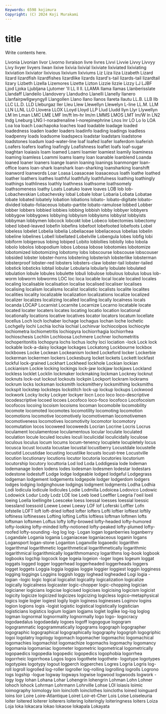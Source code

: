 ```yaml
---
Keywords: 6598 kojimura
Copyright: (C) 2024 Koji Murakami
---
```


# title

Write contents here.



 Livonia Livonian livor Livorno
livraison livre livres Livvi Livvie Livvy Livvyy Livy livyer livyers
liwan lixive lixivia lixivial lixiviate lixiviated lixiviating lixiviation lixiviator lixivious
lixivium lixiviums Liz Liza liza Lizabeth Lizard lizard lizardfish lizardfishes
lizardlike lizards lizard's-tail lizards-tail lizardtail lizary Lizbeth Lizella Lizemores Lizette
Lizton Lizzie lizzie Lizzy LJ LJBF Ljod Ljoka Ljubljana Ljutomer
'll LL ll ll. LLAMA llama llamas Llanberisslate Llandaff Llandeilo
Llandovery Llandudno Llanelli Llanelly llanero Llanfairpwllgwyngyll Llangollen Llano llano llanos
llareta llautu LL.B. LLB llb LLC LL.D. LLD Lleburgaz ller
Lleu Llew Llewellyn Llewelyn L-line LL.M. LLM LLN LLNL LLO
Llovera LLOX LLoyd Lloyd LLP Llud Lludd llyn Llyr Llywellyn
LM lm Lman LMC LME LMF lm/ft lm-hr lm/m LMMS
LMOS LMT lm/W ln LN2 lndg Lneburg LNG l-noradrenaline l-norepinephrine
Lnos lnr LO Lo lo LOA Loa loa loach Loachapoka
loaches load loadable loadage loaded loadedness loaden loader loaders loadinfo
loading loadings loadless loadpenny loads loadsome loadspecs loadstar loadstars loadstone
loadstones loadum load-water-line loaf loafed loafer loaferdom loaferish Loafers loafers
loafing loafingly Loafishness loaflet loafs loaf-sugar loaghtan loaiasis loam loamed
Loami loamier loamiest loamily loaminess loaming loamless Loammi loams loamy
loan loanable loanblend Loanda loaned loaner loaners loange loanin loaning
loanings loanmonger loan-office loans loan-shark loanshark loan-sharking loansharking loanshift loanword
loanwords Loar Loasa Loasaceae loasaceous loath loathe loathed loather loathers
loathes loathful loathfully loathfulness loathing loathingly loathings loathliness loathly loathness
loathsome loathsomely loathsomeness loathy Loats Loatuko loave loaves LOB lob
lob- Lobachevskian Lobachevsky lobal Lobale lobar Lobaria Lobata Lobatae lobate
lobated lobately lobation lobations lobato- lobato-digitate lobato-divided lobato-foliaceous lobato-partite lobato-ramulose
lobbed Lobber lobber lobbers lobbied lobbies lobbing lobbish lobby lobbyer
lobbyers lobbygow lobbygows lobbying lobbyism lobbyisms lobbyist lobbyists lobbyman lobbymen
lobcock lobcokt lobe Lobeco lobectomies lobectomy lobed lobed-leaved lobefin lobefins
lobefoot lobefooted lobefoots Lobel lobeless lobelet Lobelia lobelia Lobeliaceae lobeliaceous
lobelias lobelin lobeline lobelines Lobell lobellated Lobelville Lobengula lobes lobfig
lobi lobiform lobigerous lobing lobiped Lobito loblollies loblolly lobo lobola
lobolo lobolos lobopodium lobos Lobosa lobose lobotomies lobotomize lobotomized lobotomizing
lobotomy lobs lobscourse lobscouse lobscouser lobsided lobster lobster-horns lobstering lobsterish
lobsterlike lobsterman lobsterproof lobster-red lobsters lobsters-claw lobster-tail lobster-tailed lobstick lobsticks
lobtail lobular Lobularia lobularly lobulate lobulated lobulation lobule lobules lobulette
lobuli lobulose lobulous lobulus lobus lob-worm lobworm lobworms LOC loc
loca locable local locale localed locales localing localisable localisation localise
localised localiser localises localising localism localisms localist localistic localists localite
localites localities locality localizable localization localizations localize localized localizer localizes
localizing localled localling locally localness locals locanda LOCAP Locarnist Locarnite
Locarnize Locarno locatable locate located locater locaters locates locating locatio
location locational locationally locations locative locatives locator locators locatum locellate
locellus Loch loch lochaber lochage lochagus lochan loche lochetic Lochgelly
lochi Lochia lochia lochial Lochinvar lochiocolpos lochiocyte lochiometra lochiometritis lochiopyra
lochiorrhagia lochiorrhea lochioschesis Lochlin Lochloosa Lochmere Lochner lochometritis lochoperitonitis lochopyra
lochs lochus lochy loci lociation -lock Lock lock lockable lock-a-daisy
lockage lockages Lockatong Lockbourne lockbox lockboxes Locke Lockean Lockeanism locked
Lockeford locker Lockerbie lockerman lockermen lockers Lockesburg locket lockets Lockett
lockfast lockful lock-grained Lockhart Lockheed lockhole Lockian lockian Lockianism Lockie
locking lockings lock-jaw lockjaw lockjaws Lockland lockless locklet Locklin lockmaker
lockmaking lockman Lockney locknut locknuts lock-out lockout lockouts lockpin Lockport
lockram lockrams lockrum locks locksman locksmith locksmithery locksmithing locksmiths lockspit
lockstep locksteps lockstitch lock-up lockup lockups Lockwood lockwork Locky locky
Lockyer lockyer locn Loco loco loco-descriptive locodescriptive locoed locoes Locofoco
loco-foco locofoco Locofocoism locofocos locoing locoism locoisms locoman locomobile locomobility
locomote locomoted locomotes locomotility locomoting locomotion locomotions locomotive locomotively locomotiveman
locomotivemen locomotiveness locomotives locomotivity locomotor locomotory locomutation locos locoweed locoweeds
Locrian Locrine Locris Locrus loculament loculamentose loculamentous locular loculate loculated
loculation locule loculed locules loculi loculicidal loculicidally loculose loculous loculus
locum locums locum-tenency locuplete locupletely locus locusca locust locusta locustae
locustal locustberry Locustdale locustelle locustid Locustidae locusting locustlike locusts locust-tree
Locustville locution locutionary locutions locutor locutoria locutories locutorium locutorship locutory
locuttoria Lod lod Loda Loddigesia lode lodeman lodemanage loden lodens
lodes lodesman lodesmen lodestar lodestars lodestone lodestuff Lodge lodge lodgeable
lodged lodgeful Lodgegrass lodgeman lodgement lodgements lodgepole lodger lodgerdom lodgers
lodges lodging lodginghouse lodgings lodgment lodgments Lodha Lodhia Lodi lodicula
lodicule lodicules Lodie Lodmilla Lodoicea Lodovico Lodowic Lodowick Lodur Lody
Lodz LOE loe Loeb loed Loeffler Loegria l'oeil loeil loeing
Loella loellingite Loesceke loess loessal loesses loessial loessic loessland loessoid
Loewe Loewi Loewy LOF lof Loferski Loffler Lofn lofstelle LOFT
loft loft-dried lofted lofter lofters Lofti loftier loftiest loftily loftiness
loftinesses Lofting lofting Loftis loftless loftman loftmen lofts loftsman loftsmen
Loftus lofty lofty-browed lofty-headed lofty-humored lofty-looking lofty-minded lofty-notioned lofty-peaked lofty-plumed
lofty-roofed lofty-sounding -log log log- Logan logan loganberries loganberry Logandale
Logania logania Loganiaceae loganiaceous loganin logans Logansport logan-stone Loganton Loganville
logaoedic logarithm logarithmal logarithmetic logarithmetical logarithmetically logarithmic logarithmical logarithmically logarithmomancy
logarithms log-book logbook logbooks logchip logcock loge logeia logeion -loger
loges logeum loggat loggats logged logger loggerhead loggerheaded loggerheads loggers
logget loggets Loggia loggia loggias loggie loggier loggiest loggin logginess
logging loggings Loggins loggish loggy loghead logheaded Logi logia -logian
-logic logic logical logicalist logicality logicalization logicalize logically logicalness logicaster
logic-chopper logic-chopping logician logicianer logicians logicise logicised logicises logicising logicism
logicist logicity logicize logicized logicizes logicizing logicless logico-metaphysical logics logie
logier logiest logily login loginess loginesses Loginov logins logion logions
logis -logist logistic logistical logistically logistician logisticians logistics logium logjam
logjams loglet loglike log-log loglog logman lognormal lognormality lognormally logo
logo- logocracy logodaedalus logodaedaly logoes logoff logogogue logogram logogrammatic logogrammatically
logograms logograph logographer logographic logographical logographically logography logogriph logogriphic logoi
logolatry logology logomach logomacher logomachic logomachical logomachies logomachist logomachize logomachs
logomachy logomancy logomania logomaniac logometer logometric logometrical logometrically logopaedics logopedia
logopedic logopedics logophobia logorrhea logorrheic logorrhoea Logos logos logothete logothete-
logotype logotypes logotypies logotypy logout logperch logperches Logres Logria Logris
log-roll logroll logrolled log-roller logroller log-rolling logrolling logrolls Logrono logs
logship -logue logway logways logwise logwood logwoods logwork -logy logy
lohan Lohana Lohar Lohengrin lohengrin Lohman Lohn Lohner lohoch lohock
Lohrman Lohrmann Lohrville Lohse LOI loiasis loimic loimography loimology loin
loincloth loinclothes loincloths loined loinguard loins loir Loire Loire-Atlantique Loiret
Loir-et-Cher Lois Loise Loiseleuria loiter loitered loiterer loiterers loitering loiteringly
loiteringness loiters Loiza Loja loka lokacara lokao lokaose lokapala Lokayata
